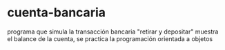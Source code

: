 # cuenta-bancaria
programa que simula la transacción bancaria "retirar y depositar"  muestra el balance de la cuenta, se practica la programación orientada a objetos  
